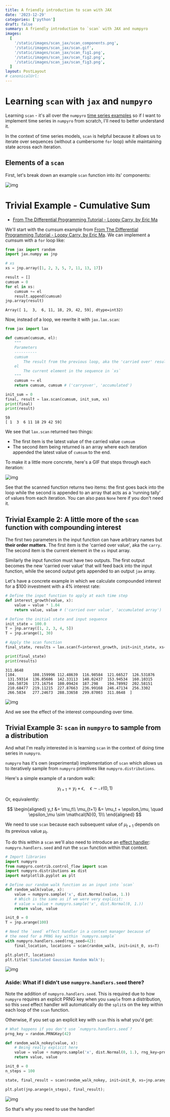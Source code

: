 ```yaml
---
title: A friendly introduction to scan with JAX
date: '2023-12-29'
categories: ['python']
draft: false
summary: A friendly introduction to `scan` with JAX and numpyro
images:
  [
    '/static/images/scan_jax/scan_components.png',
    '/static/images/scan_jax/scan.gif',
    '/static/images/scan_jax/scan_fig1.png',
    '/static/images/scan_jax/scan_fig2.png',
    '/static/images/scan_jax/scan_fig3.png',
  ]
layout: PostLayout
# canonicalUrl:
---
```


# Learning `scan` with `jax` and `numpyro`

Learning `scan` - it's all over the `numpyro` [time series examples](https://num.pyro.ai/en/stable/examples/holt_winters.html) so if I want to implement time series in `numpyro` from scratch, I'll need to better understand it.

In the context of time series models, `scan` is helpful because it allows us to iterate over sequences (without a cumbersome `for` loop) while maintaining state across each iteration.

## Elements of a `scan`

First, let's break down an example `scan` function into its' components:

![img](/static/images/scan_jax/scan_components.png)

# Trivial Example - Cumulative Sum

- [From The Differential Programming Tutorial - Loopy Carry, by Eric Ma](https://ericmjl.github.io/dl-workshop/02-jax-idioms/02-loopy-carry.html)

We'll start with the cumsum example from [From The Differential Programming Tutorial - Loopy Carry, by Eric Ma](https://ericmjl.github.io/dl-workshop/02-jax-idioms/02-loopy-carry.html). We can implement a cumsum with a `for` loop like:

```python
from jax import random
import jax.numpy as jnp

# xs
xs = jnp.array([1, 2, 3, 5, 7, 11, 13, 17])

result = []
cumsum = 0
for el in xs:
    cumsum += el
    result.append(cumsum)
jnp.array(result)
```

```
Array([ 1,  3,  6, 11, 18, 29, 42, 59], dtype=int32)
```

Now, instead of a loop, we rewrite it with `jax.lax.scan`:

```python
from jax import lax

def cumsum(cumsum, el):
    """
    Parameters
    ----------
    cumsum
        The result from the previous loop, aka the 'carried over' result
    el
        The current element in the sequence in `xs`
    """
    cumsum += el
    return cumsum, cumsum # ('carryover', 'accumulated')

init_sum = 0
final, result = lax.scan(cumsum, init_sum, xs)
print(final)
print(result)
```

```
59
[ 1  3  6 11 18 29 42 59]
```

We see that `lax.scan` returned two things:

- The first item is the latest value of the carried value `cumsum`
- The second item being returned is an array where each iteration appended the latest value of `cumsum` to the end.

To make it a little more concrete, here's a GIF that steps through each iteration:

![img](/static/images/scan_jax/scan.gif)

See that the scanned function returns two items: the first goes back into the loop while the second is appended to an array that acts as a 'running tally' of values from each iteration. You can also pass `None` here if you don't need it.

## Trivial Example 2: A little more of the `scan` function with compounding interest

The first two parameters in the input function can have arbitrary names but **their order matters**. The first item is the 'carried over value', aka the `carry`. The second item is the current element in the `xs` input array.

Similarly the input function must have two outputs. The first output becomes the new 'carried over value' that will feed back into the input function, while the second output gets appended to an output `jax` array.

Let's have a concrete example in which we calculate compounded interest for a $100 investment with a 4% interest rate:

```python
# Define the input function to apply at each time step
def interest_growth(value, x):
    value = value * 1.04
    return value, value # ('carried over value', 'accumulated array')

# Define the initial state and input sequence
init_state = 100.0
T = jnp.array([1, 2, 3, 4, 5])
T = jnp.arange(1, 30)

# Apply the scan function
final_state, results = lax.scan(f=interest_growth, init=init_state, xs=T)

print(final_state)
print(results)
```

```
311.8648
[104.       108.159996 112.48639  116.98584  121.66527  126.531876
 131.59314  136.85686  142.33113  148.02437  153.94534  160.10315
 166.50726  173.16754  180.09424  187.298    194.78992  202.58151
 210.68477  219.11215  227.87663  236.99168  246.47134  256.3302
 266.5834   277.24673  288.33658  299.87003  311.8648  ]
```

![img](/static/images/scan_jax/scan_fig1.png)

And we see the effect of the interest compounding over time.

## Trivial Example 3: `scan` in `numpyro` to sample from a distribution

And what I'm really interested in is learning `scan` in the context of doing time series in `numpyro`.

`numpyro` has it's own (experimental) implementation of `scan` which allows us to iteratively sample from `numpyro` primitives like `numpyro.distributions`.

Here's a simple example of a random walk:

$$
y_{t+1} = y_t + \epsilon, \quad \epsilon \sim \mathcal{N}(0,1)
$$

Or, equivalently:

$$
\begin{aligned}
y_t &= \mu_t\\
\mu_{t+1} &= \mu_t + \epsilon_\mu, \quad \epsilon_\mu \sim \mathcal{N}(0, 1)\\
\end{aligned}
$$

We need to use `scan` because each subsequent value of $\mu_{t+1}$ depends on its previous value $\mu_{t}$.

To do this within a `scan` we'll also need to introduce an [effect handler](https://num.pyro.ai/en/stable/handlers.html#seed): `numpyro.handlers.seed` and run the `scan` function within that context.

```python
# Import libraries
import numpyro
from numpyro.contrib.control_flow import scan
import numpyro.distributions as dist
import matplotlib.pyplot as plt

# Define our random walk function as an input into `scan`
def random_walk(value, x):
    value = numpyro.sample('x', dist.Normal(value, 1.))
    # Which is the same as if we were very explicit:
    # value = value + numpyro.sample('x', dist.Normal(0, 1.))
    return value, value

init_0 = 0
T = jnp.arange(100)

# Need the `seed` effect handler in a context manager because of
# the need for a PRNG key within `numpyro.sample`
with numpyro.handlers.seed(rng_seed=42):
    final_location, locations = scan(random_walk, init=init_0, xs=T)

plt.plot(T, locations)
plt.title('Simulated Gaussian Random Walk');
```

![img](/static/images/scan_jax/scan_fig2.png)

### Aside: What if I didn't use `numpyro.handlers.seed` there?

Note the addition of `numpyro.handlers.seed`. This is required due to how `numpyro` requires an explicit PRNG key when you `sample` from a distribution, so this `seed` effect handler will automatically do the `split`s on the key within each loop of the `scan` function.

Otherwise, if you set up an explicit key with `scan` this is what you'd get:

```python
# What happens if you don't use `numpyro.handlers.seed`?
prng_key = random.PRNGKey(42)

def random_walk_nokey(value, x):
    # Being really explicit here
    value = value + numpyro.sample('x', dist.Normal(0, 1.), rng_key=prng_key)
    return value, value

init_0 = 0
n_steps = 100

state, final_result = scan(random_walk_nokey, init=init_0, xs=jnp.arange(n_steps))

plt.plot(jnp.arange(n_steps), final_result);
```

![img](/static/images/scan_jax/scan_fig3.png)

So that's why you need to use the handler!
